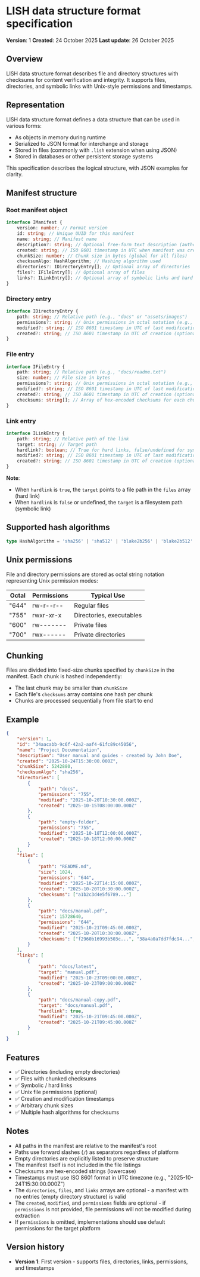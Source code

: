 # LISH data structure format specification

**Version**: 1
**Created**: 24 October 2025
**Last update**: 26 October 2025

## Overview

LISH data structure format describes file and directory structures with checksums for content verification and integrity. It supports files, directories, and symbolic links with Unix-style permissions and timestamps.

## Representation

LISH data structure format defines a data structure that can be used in various forms:

- As objects in memory during runtime
- Serialized to JSON format for interchange and storage
- Stored in files (commonly with `.lish` extension when using JSON)
- Stored in databases or other persistent storage systems

This specification describes the logical structure, with JSON examples for clarity.

## Manifest structure

### Root manifest object

```typescript
interface IManifest {
	version: number; // Format version
	id: string; // Unique UUID for this manifest
	name: string; // Manifest name
	description?: string; // Optional free-form text description (author, notes, etc.)
	created: string; // ISO 8601 timestamp in UTC when manifest was created
	chunkSize: number; // Chunk size in bytes (global for all files)
	checksumAlgo: HashAlgorithm; // Hashing algorithm used
	directories?: IDirectoryEntry[]; // Optional array of directories
	files?: IFileEntry[]; // Optional array of files
	links?: ILinkEntry[]; // Optional array of symbolic links and hard links
}
```

### Directory entry

```typescript
interface IDirectoryEntry {
	path: string; // Relative path (e.g., "docs" or "assets/images")
	permissions?: string; // Unix permissions in octal notation (e.g., "755" for rwxr-xr-x) - optional
	modified?: string; // ISO 8601 timestamp in UTC of last modification (optional)
	created?: string; // ISO 8601 timestamp in UTC of creation (optional)
}
```

### File entry

```typescript
interface IFileEntry {
	path: string; // Relative path (e.g., "docs/readme.txt")
	size: number; // File size in bytes
	permissions?: string; // Unix permissions in octal notation (e.g., "644" for rw-r--r--) - optional
	modified?: string; // ISO 8601 timestamp in UTC of last modification (optional)
	created?: string; // ISO 8601 timestamp in UTC of creation (optional)
	checksums: string[]; // Array of hex-encoded checksums for each chunk
}
```

### Link entry

```typescript
interface ILinkEntry {
	path: string; // Relative path of the link
	target: string; // Target path
	hardlink?: boolean; // True for hard links, false/undefined for symbolic links (default: false)
	modified?: string; // ISO 8601 timestamp in UTC of last modification (optional)
	created?: string; // ISO 8601 timestamp in UTC of creation (optional)
}
```

**Note**:

- When `hardlink` is `true`, the `target` points to a file path in the `files` array (hard link)
- When `hardlink` is `false` or undefined, the `target` is a filesystem path (symbolic link)

## Supported hash algorithms

```typescript
type HashAlgorithm = 'sha256' | 'sha512' | 'blake2b256' | 'blake2b512' | 'blake2s256';
```

## Unix permissions

File and directory permissions are stored as octal string notation representing Unix permission modes:

| Octal | Permissions | Typical Use              |
| ----- | ----------- | ------------------------ |
| "644" | rw-r--r--   | Regular files            |
| "755" | rwxr-xr-x   | Directories, executables |
| "600" | rw-------   | Private files            |
| "700" | rwx------   | Private directories      |

## Chunking

Files are divided into fixed-size chunks specified by `chunkSize` in the manifest. Each chunk is hashed independently:

- The last chunk may be smaller than `chunkSize`
- Each file's `checksums` array contains one hash per chunk
- Chunks are processed sequentially from file start to end

## Example

```json
{
	"version": 1,
	"id": "34aacabb-9c6f-42a2-aaf4-61fc89c45056",
	"name": "Project Documentation",
	"description": "User manual and guides - created by John Doe",
	"created": "2025-10-24T15:30:00.000Z",
	"chunkSize": 5242880,
	"checksumAlgo": "sha256",
	"directories": [
		{
			"path": "docs",
			"permissions": "755",
			"modified": "2025-10-20T10:30:00.000Z",
			"created": "2025-10-15T08:00:00.000Z"
		},
		{
			"path": "empty-folder",
			"permissions": "755",
			"modified": "2025-10-18T12:00:00.000Z",
			"created": "2025-10-18T12:00:00.000Z"
		}
	],
	"files": [
		{
			"path": "README.md",
			"size": 1024,
			"permissions": "644",
			"modified": "2025-10-22T14:15:00.000Z",
			"created": "2025-10-20T10:30:00.000Z",
			"checksums": ["a1b2c3d4e5f6789..."]
		},
		{
			"path": "docs/manual.pdf",
			"size": 15728640,
			"permissions": "644",
			"modified": "2025-10-21T09:45:00.000Z",
			"created": "2025-10-20T10:30:00.000Z",
			"checksums": ["f2960b16993b503c...", "38a4a0a7dd7fdc94...", "3a765cf06c5e6ed9..."]
		}
	],
	"links": [
		{
			"path": "docs/latest",
			"target": "manual.pdf",
			"modified": "2025-10-23T09:00:00.000Z",
			"created": "2025-10-23T09:00:00.000Z"
		},
		{
			"path": "docs/manual-copy.pdf",
			"target": "docs/manual.pdf",
			"hardlink": true,
			"modified": "2025-10-21T09:45:00.000Z",
			"created": "2025-10-21T09:45:00.000Z"
		}
	]
}
```

## Features

- ✅ Directories (including empty directories)
- ✅ Files with chunked checksums
- ✅ Symbolic / hard links
- ✅ Unix file permissions (optional)
- ✅ Creation and modification timestamps
- ✅ Arbitrary chunk sizes
- ✅ Multiple hash algorithms for checksums

## Notes

- All paths in the manifest are relative to the manifest's root
- Paths use forward slashes (`/`) as separators regardless of platform
- Empty directories are explicitly listed to preserve structure
- The manifest itself is not included in the file listings
- Checksums are hex-encoded strings (lowercase)
- Timestamps must use ISO 8601 format in UTC timezone (e.g., "2025-10-24T15:30:00.000Z")
- The `directories`, `files`, and `links` arrays are optional - a manifest with no entries (empty directory structure) is valid
- The `created`, `modified`, and `permissions` fields are optional - if `permissions` is not provided, file permissions will not be modified during extraction
- If `permissions` is omitted, implementations should use default permissions for the target platform

## Version history

- **Version 1**: First version - supports files, directories, links, permissions, and timestamps
